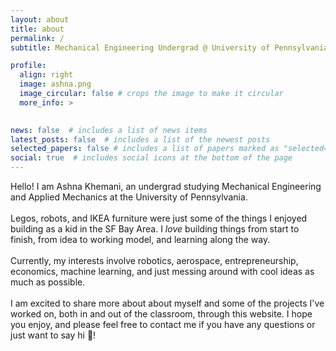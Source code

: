 ```yaml
---
layout: about
title: about
permalink: /
subtitle: Mechanical Engineering Undergrad @ University of Pennsylvania

profile:
  align: right
  image: ashna.png
  image_circular: false # crops the image to make it circular
  more_info: >
    

news: false  # includes a list of news items
latest_posts: false  # includes a list of the newest posts
selected_papers: false # includes a list of papers marked as "selected={true}"
social: true  # includes social icons at the bottom of the page
---
```



Hello! I am Ashna Khemani, an undergrad studying Mechanical Engineering and Applied Mechanics at the University of Pennsylvania. <br><br>
Legos, robots, and IKEA furniture were just some of the things I enjoyed building as a kid in the SF Bay Area. I *love* building things from start to finish, from idea to working model, and learning along the way. <br><br>
Currently, my interests involve robotics, aerospace, entrepreneurship, economics, machine learning, and just messing around with cool ideas as much as possible. <br><br>
I am excited to share more about about myself and some of the projects I've worked on, both in and out of the classroom, through this website. I hope you enjoy, and please feel free to contact me if you have any questions or just want to say hi 👋! <br><br>